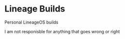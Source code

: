 # Lineage Builds

Personal LineageOS builds

I am not responisble for anything that goes wrong or right
